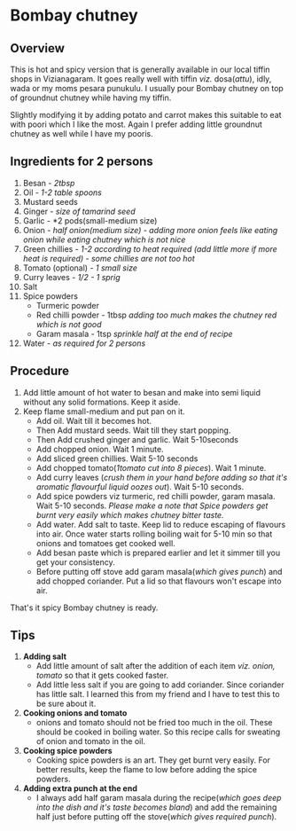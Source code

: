 # Bombay chutney
## Overview
This is hot and spicy version that is generally available in our local tiffin shops in Vizianagaram. It goes really well with tiffin *viz.* dosa(*attu*), idly, wada or my moms pesara punukulu. I usually pour Bombay chutney on top of groundnut chutney while having my tiffin.

Slightly modifying it by adding potato and carrot makes this suitable to eat with poori which I like the most. Again I prefer adding little groundnut chutney as well while I have my pooris.

## Ingredients for 2 persons
1. Besan - *2tbsp*
2. Oil - *1-2 table spoons*
3. Mustard seeds
4. Ginger - *size of tamarind seed*
5. Garlic - *2 pods(small-medium size)
6. Onion - *half onion(medium size) - adding more onion feels like eating onion while eating chutney which is not nice*
7. Green chillies - *1-2 according to heat required (add little more if more heat is required) - some chillies are not too hot*
8. Tomato (optional) - *1 small size*
9. Curry leaves - *1/2 - 1 sprig*
10. Salt
11. Spice powders
    * Turmeric powder
    * Red chilli powder - 1tbsp *adding too much makes the chutney red which is not good*
    * Garam masala - 1tsp *sprinkle half at the end of recipe*
12. Water - *as required for 2 persons*

## Procedure
1. Add little amount of hot water to besan and make into semi liquid without any solid formations. Keep it aside.
2. Keep flame small-medium and put pan on it.  
    * Add oil. Wait till it becomes hot.
    * Then Add mustard seeds. Wait till they start popping.
    * Then Add crushed ginger and garlic. Wait 5-10seconds
    * Add chopped onion. Wait 1 minute.
    * Add sliced green chillies. Wait 5-10 seconds
    * Add chopped tomato(*1tomato cut into 8 pieces*). Wait 1 minute.
    * Add curry leaves (*crush them in your hand before adding so that it's aromatic flavourful liquid oozes out*). Wait 5-10 seconds.
    * Add spice powders viz turmeric, red chilli powder, garam masala. Wait 5-10 seconds. *Please make a note that Spice powders get burnt very easily which makes chutney bitter taste.*
    * Add water.  Add salt to taste. Keep lid to reduce escaping of flavours into air. Once water starts rolling boiling wait for 5-10 min so that onions and tomatoes get cooked well.
    * Add besan paste which is prepared earlier and let it simmer till you get your consistency.
    * Before putting off stove add garam masala(*which gives punch*) and add chopped coriander. Put a lid so that flavours won't escape into air.

That's it spicy Bombay chutney is ready.

## Tips
1. **Adding salt**
    * Add little amount of salt after the addition of each item *viz. onion, tomato* so that it gets cooked faster.
    * Add little less salt if you are going to add coriander. Since coriander has little salt. I learned this from my friend and I have to test this to be sure about it.
  2. **Cooking onions and tomato**
      * onions and tomato should not be fried too much in the oil. These should be cooked in boiling water. So this recipe calls for sweating of onion and tomato in the oil.
  3. **Cooking spice powders**
      * Cooking spice powders is an art. They get burnt very easily. For better results, keep the flame to low before adding the spice powders.
  4. **Adding extra punch at the end**
     * I always add half garam masala during the recipe(*which goes deep into the dish and it's taste becomes bland*) and add the remaining half just before putting off the stove(*which gives required punch*).